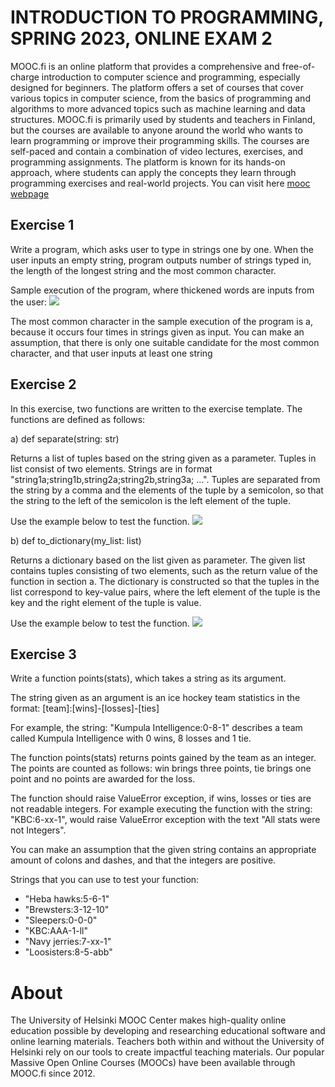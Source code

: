 # INTRODUCTION TO PROGRAMMING, SPRING 2023, ONLINE EXAM 2

MOOC.fi is an online platform that provides a comprehensive and free-of-charge introduction to computer science and programming, especially designed for beginners. The platform offers a set of courses that cover various topics in computer science, from the basics of programming and algorithms to more advanced topics such as machine learning and data structures. MOOC.fi is primarily used by students and teachers in Finland, but the courses are available to anyone around the world who wants to learn programming or improve their programming skills. The courses are self-paced and contain a combination of video lectures, exercises, and programming assignments. The platform is known for its hands-on approach, where students can apply the concepts they learn through programming exercises and real-world projects.
You can visit here [mooc webpage](https://www.mooc.fi/en/)
## Exercise 1
Write a program, which asks user to type in strings one by one. When the user inputs an empty string, program outputs number of strings typed in, the length of the longest string and the most common character.

Sample execution of the program, where thickened words are inputs from the user:
<img src="C:\Users\arhin\Downloads\ex1.png"/>


The most common character in the sample execution of the program is a, because it occurs four times in strings given as input. You can make an assumption, that there is only one suitable candidate for the most common character, and that user inputs at least one string

## Exercise 2

In this exercise, two functions are written to the exercise template. The functions are defined as follows:

a) def separate(string: str)

Returns a list of tuples based on the string given as a parameter. Tuples in list consist of two elements. Strings are in format "string1a;string1b,string2a;string2b,string3a; ...". Tuples are separated from the string by a comma and the elements of the tuple by a semicolon, so that the string to the left of the semicolon is the left element of the tuple.

Use the example below to test the function.
<img src="C:\Users\arhin\Downloads\ex2.png"/>

b) def to_dictionary(my_list: list)

Returns a dictionary based on the list given as parameter. The given list contains tuples consisting of two elements, such as the return value of the function in section a. The dictionary is constructed so that the tuples in the list correspond to key-value pairs, where the left element of the tuple is the key and the right element of the tuple is value.

Use the example below to test the function.
<img src="C:\Users\arhin\Downloads\ex2b.png"/>

## Exercise 3
Write a function points(stats), which takes a string as its argument.

The string given as an argument is an ice hockey team statistics in the format: [team]:[wins]-[losses]-[ties]

For example, the string: "Kumpula Intelligence:0-8-1" describes a team called Kumpula Intelligence with 0 wins, 8 losses and 1 tie.

The function points(stats) returns points gained by the team as an integer. The points are counted as follows: win brings three points, tie brings one point and no points are awarded for the loss.

The function should raise ValueError exception, if wins, losses or ties are not readable integers. For example executing the function with the string: "KBC:6-xx-1", would raise ValueError exception with the text "All stats were not Integers".

You can make an assumption that the given string contains an appropriate amount of colons and dashes, and that the integers are positive.

Strings that you can use to test your function:

- "Heba hawks:5-6-1"
- "Brewsters:3-12-10"
- "Sleepers:0-0-0"
- "KBC:AAA-1-ll"
- "Navy jerries:7-xx-1"
- "Loosisters:8-5-abb"


# About
The University of Helsinki MOOC Center makes high-quality online education possible by developing and researching educational software and online learning materials. Teachers both within and without the University of Helsinki rely on our tools to create impactful teaching materials. Our popular Massive Open Online Courses (MOOCs) have been available through MOOC.fi since 2012.



